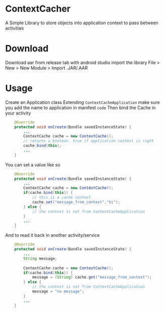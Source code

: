 # ContextCacher
A Simple Library to store objects into application context to pass between activities 
# Download
Download aar from release tab
with android studio import the library
File >  New > New Module > Import .JAR/.AAR 
# Usage
Create an Application class Extending `ContextCacheApplication`
make sure you add the name to application in manifest `code`
Then bind the Cache in your activity
```java
    @Override
    protected void onCreate(Bundle savedInstanceState) {
        ...
        ContextCache cache = new ContextCache();
        // returns a boolean. true if application context is right
        cache.bind(this);
        ...
    }
```
You can set a value like so
```java
    @Override
    protected void onCreate(Bundle savedInstanceState) {
        ...
        ContextCache cache = new ContextCache();
        if(cache.bind(this)) {
            // this is a cache context
            cache.set("message_from_context","hi");
        } else {
            // the context is not from ContextCacheApplication
        }
        ...
    }
```
And to read it back in another activity/service
```java
    @Override
    protected void onCreate(Bundle savedInstanceState) {
        ...
        String message;
        
        ContextCache cache = new ContextCache();
        if(cache.bind(this)) {
            message = (String) cache.get("message_from_context");
        } else {
            // the context is not from ContextCacheApplication
            message = "no message";
        }
        ...
    }
```
